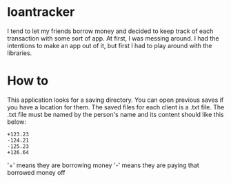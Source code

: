 # loantracker
I tend to let my friends borrow money and decided to keep track of each transaction with some sort of app. 
At first, I was messing around. I had the intentions to make an app out of it, but first I had to play around with the libraries.

# How to
This application looks for a saving directory. You can open previous saves if you have a location for them.
The saved files for each client is a .txt file.
The .txt file must be named by the person's name and its content should like this below:
```
+123.23
-124.21
-125.23
+126.64
```
'+' means they are borrowing money
'-' means they are paying that borrowed money off
